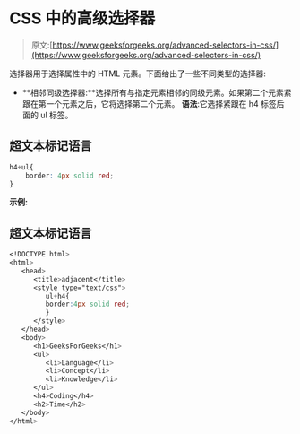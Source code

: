 # CSS 中的高级选择器

> 原文:[https://www.geeksforgeeks.org/advanced-selectors-in-css/](https://www.geeksforgeeks.org/advanced-selectors-in-css/)

选择器用于选择属性中的 HTML 元素。下面给出了一些不同类型的选择器:

*   **相邻同级选择器:**选择所有与指定元素相邻的同级元素。如果第二个元素紧跟在第一个元素之后，它将选择第二个元素。
    **语法**:它选择紧跟在 h4 标签后面的 ul 标签。

## 超文本标记语言

```css
h4+ul{
    border: 4px solid red;
}           
```

**示例:**

## 超文本标记语言

```css
<!DOCTYPE html>
<html>
   <head>
      <title>adjacent</title>
      <style type="text/css">
         ul+h4{
         border:4px solid red;
         }
      </style>
   </head>
   <body>
      <h1>GeeksForGeeks</h1>
      <ul>
         <li>Language</li>
         <li>Concept</li>
         <li>Knowledge</li>
      </ul>
      <h4>Coding</h4>
      <h2>Time</h2>
   </body>
</html>
```